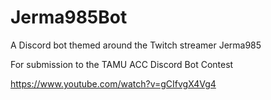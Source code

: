 # Jerma985Bot
A Discord bot themed around the Twitch streamer Jerma985

For submission to the TAMU ACC Discord Bot Contest

https://www.youtube.com/watch?v=gCIfvgX4Vg4